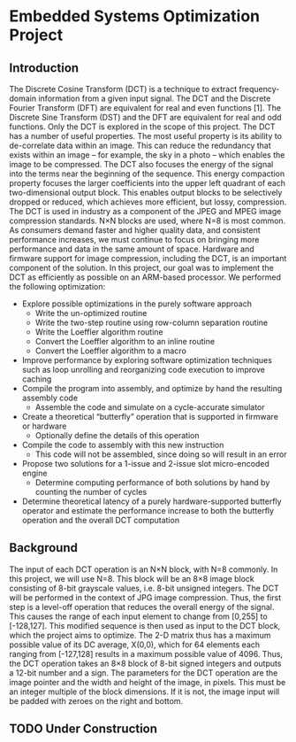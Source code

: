 # Embedded Systems Optimization Project

## Introduction
The Discrete Cosine Transform (DCT) is a technique to extract frequency-domain information from a given input signal. The DCT and the Discrete Fourier Transform (DFT) are equivalent for real and even functions [1]. The Discrete Sine Transform (DST) and the DFT are equivalent for real and odd functions. Only the DCT is explored in the scope of this project.
The DCT has a number of useful properties. The most useful property is its ability to de-correlate data within an image. This can reduce the redundancy that exists within an image – for example, the sky in a photo – which enables the image to be compressed. The DCT also focuses the energy of the signal into the terms near the beginning of the sequence. This energy compaction property focuses the larger coefficients into the upper left quadrant of each two-dimensional output block. This enables output blocks to be selectively dropped or reduced, which achieves more efficient, but lossy, compression.
The DCT is used in industry as a component of the JPEG and MPEG image compression standards. N×N blocks are used, where N=8 is most common. As consumers demand faster and higher quality data, and consistent performance increases, we must continue to focus on bringing more performance and data in the same amount of space. Hardware and firmware support for image compression, including the DCT, is an important component of the solution.
In this project, our goal was to implement the DCT as efficiently as possible on an ARM-based processor.
We performed the following optimization:
- Explore possible optimizations in the purely software approach
    - Write the un-optimized routine
    - Write the two-step routine using row-column separation routine
    - Write the Loeffler algorithm routine
    - Convert the Loeffler algorithm to an inline routine
    - Convert the Loeffler algorithm to a macro
- Improve performance by exploring software optimization techniques such as loop unrolling and reorganizing code execution to improve caching
- Compile the program into assembly, and optimize by hand the resulting assembly code
    - Assemble the code and simulate on a cycle-accurate simulator
- Create a theoretical “butterfly” operation that is supported in firmware or hardware
    - Optionally define the details of this operation
- Compile the code to assembly with this new instruction
    - This code will not be assembled, since doing so will result in an error
- Propose two solutions for a 1-issue and 2-issue slot micro-encoded engine
    - Determine computing performance of both solutions by hand by counting the number of cycles
- Determine theoretical latency of a purely hardware-supported butterfly operator and estimate the performance increase to both the butterfly operation and the overall DCT computation

## Background
The input of each DCT operation is an N×N block, with N=8 commonly. In this project, we will use N=8. This block will be an 8×8 image block consisting of 8-bit grayscale values, i.e. 8-bit unsigned integers. The DCT will be performed in the context of JPG image compression. Thus, the first step is a level-off operation that reduces the overall energy of the signal. This causes the range of each input element to change from [0,255] to [-128,127]. This modified sequence is then used as input to the DCT block, which the project aims to optimize. The 2-D matrix thus has a maximum possible value of its DC average, X(0,0), which for 64 elements each ranging from [-127,128]  results in a maximum possible value of 4096. Thus, the DCT operation takes an 8×8 block of 8-bit signed integers and outputs a 12-bit number and a sign. The parameters for the DCT operation are the image pointer and the width and height of the image, in pixels. This must be an integer multiple of the block dimensions. If it is not, the image input will be padded with zeroes on the right and bottom.

## TODO Under Construction